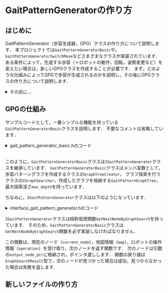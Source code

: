 
# GaitPatternGeneratorの作り方

## はじめに

GaitPatternGenerator（歩容生成器，GPG）クラスの作り方について説明します．
本プロジェクトでは`GaitPatternGeneratorBasic`や，`GaitPatternGeneratorSwitchMove`などさまざまなクラスが実装されています．
ある条件によって，生成する歩容（＋ロボットの動作，回転，姿勢変更など）を変えたい場合は，新しいGPGクラスを作成することが必要です．
まず，どのような仕組みによってGPGで歩容が生成されるのかを説明し，その後にGPGクラスの作り方について説明します．

<details>
<summary>その前に...</summary>

以下の用語の意味を理解したうえで，このページを読むことをオススメします．

- クラス: C言語で言うところの構造体（struct）です．しかし，内部に関数を持つことができます．（ちなみにC++の構造体はクラスとほとんど機能が同じで内部に関数を持てます，ややこしいですね）
- 継承: あるクラスを元にして新しいクラスを作ることです．新しいクラスは元のクラスの変数や関数を引き継ぎます．
- 純粋仮想関数: 継承元のクラスが持つ関数で，継承先のクラスで必ず実装（override）しなければならない関数です．

</details>

## GPGの仕組み

サンプルコードとして，一番シンプルな機能を持っている`GaitPatternGeneratorBasic`クラスを説明します．
不要なコメントは省略しています．

<details>
<summary>gait_pattern_generator_basic.hのコード</summary>

```cpp:gait_pattern_generator_basic.h
#ifndef DESIGNLAB_GAIT_PATTERN_GENERATOR_BASIC_H_
#define DESIGNLAB_GAIT_PATTERN_GENERATOR_BASIC_H_

#include <memory>
#include <vector>

#include "gait_pattern_graph_tree.h"
#include "graph_tree_creator.h"
#include "interface_gait_pattern_generator.h"
#include "interface_graph_searcher.h"
#include "interpolated_node_creator.h"
#include "robot_state_node.h"


namespace designlab
{

class GaitPatternGeneratorBasic final : public IGaitPatternGenerator
{
public:
    GaitPatternGeneratorBasic(
      std::unique_ptr<GraphTreeCreator>&& graph_tree_creator_ptr,
      std::unique_ptr<IGraphSearcher>&& graph_searcher_ptr,
      int max_depth,
      int max_node_num);

    ~GaitPatternGeneratorBasic() = default;


    GraphSearchResult GetNextNodeByGraphSearch(
      const RobotStateNode& current_node,
      const MapState& map_ref,
      const RobotOperation& operation,
      RobotStateNode* output_node) override;

private:
    const std::unique_ptr<GraphTreeCreator> graph_tree_creator_ptr_;
    const std::unique_ptr<const IGraphSearcher> graph_searcher_ptr_;
    GaitPatternGraphTree graph_tree_;
    const int max_depth_;
};

}  // namespace designlab


#endif  // DESIGNLAB_GAIT_PATTERN_GENERATOR_BASIC_H_
```

</details>
<br>

このように，`GaitPatternGeneratorBasic`クラスは`IGaitPatternGenerator`クラスを継承しています．
`GaitPatternGeneratorBasic`クラスはメンバ変数として，歩容パターングラフを作成するクラスの`GraphTreeCreator`，
グラフ探索を行うクラスの`IGraphSearcher`，作成したグラフを格納する`GaitPatternGraphTree`，最大探索深さ`max_depth`を持っています．



ちなみに，`IGaitPatternGenerator`クラスは以下のようになっています．

<details>
<summary>interface_gait_pattern_generator.hのコード</summary>

```cpp:interface_gait_pattern_generator.h
#ifndef DESIGNLAB_INTERFACE_GAIT_PATTERN_GENERATOR_H_
#define DESIGNLAB_INTERFACE_GAIT_PATTERN_GENERATOR_H_

#include <vector>

#include "graph_search_result_record.h"
#include "map_state.h"
#include "robot_state_node.h"
#include "robot_operation.h"


namespace designlab
{

class IGaitPatternGenerator
{
public:
    IGaitPatternGenerator() = default;
    virtual ~IGaitPatternGenerator() = default;

    virtual GraphSearchResult GetNextNodeByGraphSearch(
      const RobotStateNode& current_node,
      const MapState& map,
      const RobotOperation& operation,
      RobotStateNode* output_node_ptr) = 0;
};

}  // namespace designlab

#endif  // DESIGNLAB_INTERFACE_GAIT_PATTERN_GENERATOR_H_
```

</details>

`IGaitPatternGenerator`クラスは純粋仮想関数`GetNextNodeByGraphSearch`を持っています．
そのため，`GaitPatternGeneratorBasic`クラスは`GetNextNodeByGraphSearch`関数を必ず実装しなければなりません．

この関数は，現在のノード（`current_node`），地図情報（`map`），ロボットの操作情報（`operation`）を受け取り，次のノードを返す関数です．
次のノードは引数の`output_node_ptr`に格納され，ポインタ渡しします．
関数の戻り値は`GraphSearchResult`型で，次のノードが見つかった場合は成功，見つからなかった場合は失敗を返します．

## 新しいファイルの作り方

